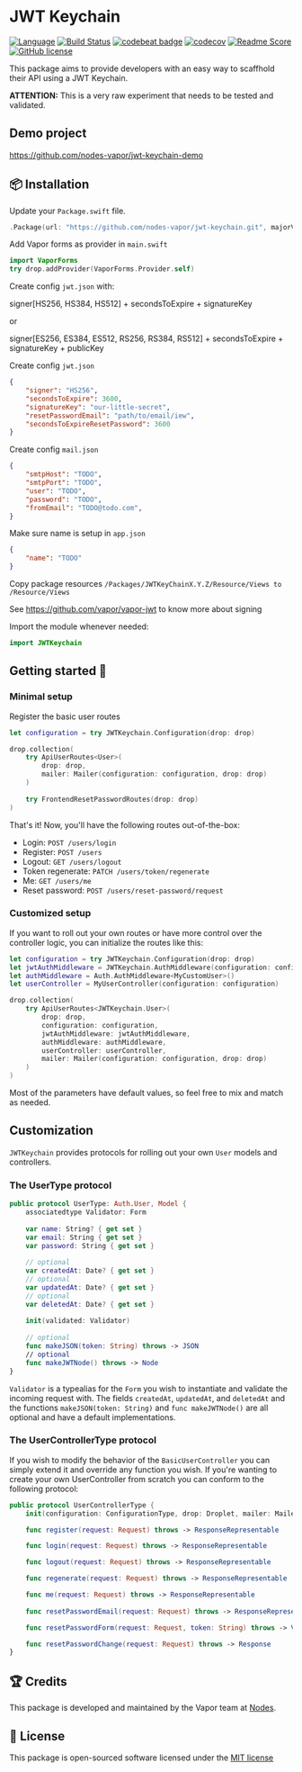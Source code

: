 # JWT Keychain
[![Language](https://img.shields.io/badge/Swift-3-brightgreen.svg)](http://swift.org)
[![Build Status](https://travis-ci.org/nodes-vapor/jwt-keychain.svg?branch=master)](https://travis-ci.org/nodes-vapor/jwt-keychain)
[![codebeat badge](https://codebeat.co/badges/52c2f960-625c-4a63-ae63-52a24d747da1)](https://codebeat.co/projects/github-com-nodes-vapor-jwt-keychain)
[![codecov](https://codecov.io/gh/nodes-vapor/jwt-keychain/branch/master/graph/badge.svg)](https://codecov.io/gh/nodes-vapor/jwt-keychain)
[![Readme Score](http://readme-score-api.herokuapp.com/score.svg?url=https://github.com/nodes-vapor/jwt-keychain)](http://clayallsopp.github.io/readme-score?url=https://github.com/nodes-vapor/jwt-keychain)
[![GitHub license](https://img.shields.io/badge/license-MIT-blue.svg)](https://raw.githubusercontent.com/nodes-vapor/jwt-keychain/master/LICENSE)


This package aims to provide developers with an easy way to scaffhold their API using a JWT Keychain.

**ATTENTION:** This is a very raw experiment that needs to be tested and validated.


## Demo project

https://github.com/nodes-vapor/jwt-keychain-demo


## 📦 Installation

Update your `Package.swift` file.
```swift
.Package(url: "https://github.com/nodes-vapor/jwt-keychain.git", majorVersion: 0)
```

Add Vapor forms as provider in `main.swift`
```swift
import VaporForms
try drop.addProvider(VaporForms.Provider.self)
```
Create config `jwt.json` with:

signer[HS256, HS384, HS512] + secondsToExpire + signatureKey

or

signer[ES256, ES384, ES512, RS256, RS384, RS512] + secondsToExpire + signatureKey + publicKey

Create config `jwt.json`
```json
{
    "signer": "HS256",
    "secondsToExpire": 3600,
    "signatureKey": "our-little-secret",
    "resetPasswordEmail": "path/to/email/iew",
    "secondsToExpireResetPassword": 3600
}
```

Create config `mail.json`
```json
{
    "smtpHost": "TODO",
    "smtpPort": "TODO",
    "user": "TODO",
    "password": "TODO",
    "fromEmail": "TODO@todo.com",
}

```

Make sure name is setup in `app.json`
```json
{
    "name": "TODO"
}

```

Copy package resources
`/Packages/JWTKeyChainX.Y.Z/Resource/Views to /Resource/Views`

See https://github.com/vapor/vapor-jwt to know more about signing

Import the module whenever needed:

```swift
import JWTKeychain
```


## Getting started 🚀

### Minimal setup

Register the basic user routes

```swift
let configuration = try JWTKeychain.Configuration(drop: drop)

drop.collection(
    try ApiUserRoutes<User>(
        drop: drop,
        mailer: Mailer(configuration: configuration, drop: drop)
    )
    
    try FrontendResetPasswordRoutes(drop: drop)
)
```

That's it! Now, you'll have the following routes out-of-the-box:

- Login: `POST /users/login`
- Register: `POST /users`
- Logout: `GET /users/logout`
- Token regenerate: `PATCH /users/token/regenerate`
- Me: `GET /users/me`
- Reset password: `POST /users/reset-password/request`

### Customized setup

If you want to roll out your own routes or have more control over the controller logic, you can initialize the routes like this:

```swift
let configuration = try JWTKeychain.Configuration(drop: drop)
let jwtAuthMiddleware = JWTKeychain.AuthMiddleware(configuration: configuration)
let authMiddleware = Auth.AuthMiddleware<MyCustomUser>()
let userController = MyUserController(configuration: configuration)

drop.collection(
    try ApiUserRoutes<JWTKeychain.User>(
        drop: drop,
        configuration: configuration,
        jwtAuthMiddleware: jwtAuthMiddleware,
        authMiddleware: authMiddleware,
        userController: userController,
        mailer: Mailer(configuration: configuration, drop: drop)
    )
)
```

Most of the parameters have default values, so feel free to mix and match as needed.


## Customization 
`JWTKeychain` provides protocols for rolling out your own `User` models and controllers.

### The UserType protocol
```swift
public protocol UserType: Auth.User, Model {
    associatedtype Validator: Form
    
    var name: String? { get set }
    var email: String { get set }
    var password: String { get set }
    
    // optional
    var createdAt: Date? { get set }
    // optional
    var updatedAt: Date? { get set }
    // optional
    var deletedAt: Date? { get set }
    
    init(validated: Validator)
    
    // optional
    func makeJSON(token: String) throws -> JSON
    // optional
    func makeJWTNode() throws -> Node
}
```
`Validator` is a typealias for the `Form` you wish to instantiate and validate the incoming request with. The fields `createdAt`, `updatedAt`, and `deletedAt` and the functions `makeJSON(token: String)` and `func makeJWTNode()` are all optional and have a default implementations.

### The UserControllerType protocol
If you wish to modify the behavior of the `BasicUserController` you can simply extend it and override any function you wish. If you're wanting to create your own UserController from scratch you can conform to the following protocol:
```swift
public protocol UserControllerType {
    init(configuration: ConfigurationType, drop: Droplet, mailer: MailerType)

    func register(request: Request) throws -> ResponseRepresentable

    func login(request: Request) throws -> ResponseRepresentable

    func logout(request: Request) throws -> ResponseRepresentable

    func regenerate(request: Request) throws -> ResponseRepresentable

    func me(request: Request) throws -> ResponseRepresentable
    
    func resetPasswordEmail(request: Request) throws -> ResponseRepresentable

    func resetPasswordForm(request: Request, token: String) throws -> View

    func resetPasswordChange(request: Request) throws -> Response
}
```


## 🏆 Credits

This package is developed and maintained by the Vapor team at [Nodes](https://www.nodesagency.com).


## 📄 License

This package is open-sourced software licensed under the [MIT license](http://opensource.org/licenses/MIT)
